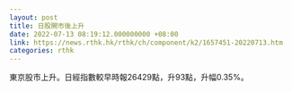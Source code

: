 ```yaml
---
layout: post
title: 日股開市後上升
date: 2022-07-13 08:19:12.000000000 +08:00
link: https://news.rthk.hk/rthk/ch/component/k2/1657451-20220713.htm
categories: rthk
---
```


東京股市上升。日經指數較早時報26429點，升93點，升幅0.35%。
